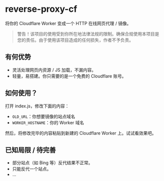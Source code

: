 # reverse-proxy-cf
将你的 Cloudflare Worker 变成一个 HTTP 在线网页代理 / 镜像。

> 警告！该项目的使用受到你所在地法律法规的限制。确保合规使用本项目是您的责任。由于使用该项目造成的任何损失，作者不予负责。

## 有何优势
- 灵活处理网页内资源 / JS 加载，不漏内容。
- 轻量，易搭建。你只需要的是一个免费的 Cloudflare 账号。

## 如何使用？
打开 index.js，修改下面的内容：
- ```OLD_URL```：你想要镜像的站点域名
- ```WORKER_HOSTNAME```：你的 Worker 域名

然后，将修改完毕的内容粘贴到新建的 Cloudflare Worker 上。试试看效果吧。

## 已知局限 / 待完善
- 部分站点（如 Bing 等）反代结果不正常。
- 只能反代一个站点。
- ...
